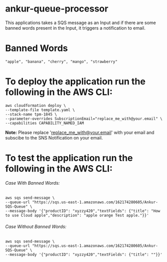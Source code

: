 # ankur-queue-processor
This applications takes a SQS message as an Input and if there are some banned words present in the Input, it triggers a notification to email.

# Banned Words
```
"apple", "banana", "cherry", "mango", "strawberry"
```

# To deploy the application run the following in the AWS CLI:
```
aws cloudformation deploy \
--template-file template.yaml \
--stack-name tpm-1845 \
--parameter-overrides SubscriptionEmail="replace_me_with@your.email" \
--capabilities CAPABILITY_NAMED_IAM
```
**Note:** Please replace 'replace_me_with@your.email' with your email and subscibe to the SNS Notification on your email.

# To test the application run the following in the AWS CLI:

###### Case With Banned Words:
```
aws sqs send-message \
--queue-url "https://sqs.us-east-1.amazonaws.com/162174280605/Ankur-SQS-Queue" \
--message-body '{"productID": "xyzzy420","textFields": {"title": "How to use Cloud apple","description": "apple orange Test apple."}}'
```

###### Case Without Banned Words:
```
aws sqs send-message \
--queue-url "https://sqs.us-east-1.amazonaws.com/162174280605/Ankur-SQS-Queue" \
--message-body '{"productID": "xyzzy420","textFields": {"title": ""}}'
```
